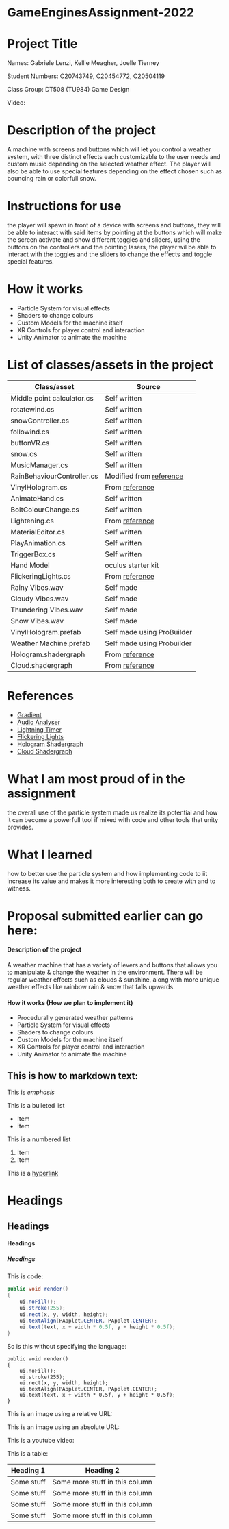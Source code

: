 # GameEnginesAssignment-2022
# Project Title

Names: Gabriele Lenzi, Kellie Meagher, Joelle Tierney

Student Numbers: C20743749, C20454772, C20504119

Class Group: DT508 (TU984) Game Design

Video:


# Description of the project

A machine with screens and buttons which will let you control a weather system, with three distinct effects each customizable to the user needs and custom music depending on the selected weather effect. The player will also be able to use special features depending on the effect chosen such as bouncing rain or colorfull snow.

# Instructions for use

the player will spawn in front of a device with screens and buttons, they will be able to interact with said items by pointing at the buttons which will make the screen activate and show different toggles and sliders, using the buttons on the controllers and the pointing lasers, the player wil be able to interact with the toggles and the sliders to change the effects and toggle special features.

# How it works 

- Particle System for visual effects
- Shaders to change colours
- Custom Models for the machine itself
- XR Controls for player control and interaction
- Unity Animator to animate the machine



# List of classes/assets in the project

| Class/asset | Source |
|-----------|-----------|
| Middle point calculator.cs | Self written |
| rotatewind.cs | Self written |
| snowController.cs | Self written |
| followind.cs | Self written |
| buttonVR.cs | Self written |
| snow.cs | Self written |
| MusicManager.cs | Self written |
| RainBehaviourController.cs | Modified from [reference](https://docs.unity3d.com/ScriptReference/Gradient.html)|
| VinylHologram.cs |From [reference](https://github.com/skooter500/GE1-2022-2023/blob/master/GE1%20Examples%202022/Assets/AudioViz3.cs)|
| AnimateHand.cs | Self written |
| BoltColourChange.cs | Self written |
| Lightening.cs | From [reference](https://www.youtube.com/watch?v=hCP5w5vTsDc&t=1094s)|
| MaterialEditor.cs | Self written |
| PlayAnimation.cs | Self written |
| TriggerBox.cs | Self written |
| Hand Model | oculus starter kit |
| FlickeringLights.cs | From [reference](https://www.dropbox.com/s/vf20awjj3nul1w0/FlickeringLight.cs?dl=0)|
| Rainy Vibes.wav| Self made |
| Cloudy Vibes.wav| Self made |
| Thundering Vibes.wav| Self made |
| Snow Vibes.wav| Self made |
| VinylHologram.prefab| Self made using ProBuilder |
| Weather Machine.prefab| Self made using Probuilder |
| Hologram.shadergraph| From [reference](https://www.youtube.com/watch?v=KGGB5LFEejg)|
| Cloud.shadergraph| From [reference](https://www.youtube.com/watch?v=xxhvUyvIH6s&t=912s) |




# References
* [Gradient](https://docs.unity3d.com/ScriptReference/Gradient.html)
* [Audio Analyser](https://github.com/skooter500/GE1-2022-2023/blob/master/GE1%20Examples%202022/Assets/AudioViz3.cs)
* [Lightning Timer](https://www.youtube.com/watch?v=hCP5w5vTsDc&t=1094s)
* [Flickering Lights](https://www.dropbox.com/s/vf20awjj3nul1w0/FlickeringLight.cs?dl=0)
* [Hologram Shadergraph](https://www.youtube.com/watch?v=KGGB5LFEejg)
* [Cloud Shadergraph](https://www.youtube.com/watch?v=xxhvUyvIH6s&t=912s)

# What I am most proud of in the assignment

the overall use of the particle system made us realize its potential and how it can become a powerfull tool if mixed with code and other tools that unity provides. 

# What I learned

how to better use the particle system and how implementing code to iit increase its value and makes it more interesting both to create with and to witness.

# Proposal submitted earlier can go here:

#### Description of the project

A weather machine that has a variety of levers and buttons that allows you to manipulate & change the weather in the environment. There will be regular weather effects such as clouds & sunshine, along with more unique weather effects like rainbow rain & snow that falls upwards.

#### How it works (How we plan to implement it)

- Procedurally generated weather patterns
- Particle System for visual effects
- Shaders to change colours
- Custom Models for the machine itself
- XR Controls for player control and interaction
- Unity Animator to animate the machine

## This is how to markdown text:

This is *emphasis*

This is a bulleted list

- Item
- Item

This is a numbered list

1. Item
1. Item

This is a [hyperlink](http://bryanduggan.org)

# Headings
## Headings
#### Headings
##### Headings

This is code:

```Java
public void render()
{
	ui.noFill();
	ui.stroke(255);
	ui.rect(x, y, width, height);
	ui.textAlign(PApplet.CENTER, PApplet.CENTER);
	ui.text(text, x + width * 0.5f, y + height * 0.5f);
}
```

So is this without specifying the language:

```
public void render()
{
	ui.noFill();
	ui.stroke(255);
	ui.rect(x, y, width, height);
	ui.textAlign(PApplet.CENTER, PApplet.CENTER);
	ui.text(text, x + width * 0.5f, y + height * 0.5f);
}
```

This is an image using a relative URL:


This is an image using an absolute URL:


This is a youtube video:



This is a table:

| Heading 1 | Heading 2 |
|-----------|-----------|
|Some stuff | Some more stuff in this column |
|Some stuff | Some more stuff in this column |
|Some stuff | Some more stuff in this column |
|Some stuff | Some more stuff in this column |
